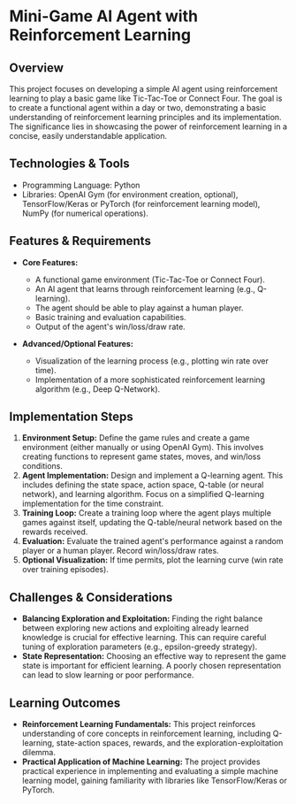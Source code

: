 # Mini-Game AI Agent with Reinforcement Learning

## Overview

This project focuses on developing a simple AI agent using reinforcement learning to play a basic game like Tic-Tac-Toe or Connect Four.  The goal is to create a functional agent within a day or two, demonstrating a basic understanding of reinforcement learning principles and its implementation. The significance lies in showcasing the power of reinforcement learning in a concise, easily understandable application.

## Technologies & Tools

- Programming Language: Python
- Libraries:  OpenAI Gym (for environment creation, optional), TensorFlow/Keras or PyTorch (for reinforcement learning model), NumPy (for numerical operations).

## Features & Requirements

- **Core Features:**
    -   A functional game environment (Tic-Tac-Toe or Connect Four).
    -   An AI agent that learns through reinforcement learning (e.g., Q-learning).
    -   The agent should be able to play against a human player.
    -   Basic training and evaluation capabilities.
    -   Output of the agent's win/loss/draw rate.

- **Advanced/Optional Features:**
    -   Visualization of the learning process (e.g., plotting win rate over time).
    -   Implementation of a more sophisticated reinforcement learning algorithm (e.g., Deep Q-Network).


## Implementation Steps

1. **Environment Setup:** Define the game rules and create a game environment (either manually or using OpenAI Gym). This involves creating functions to represent game states, moves, and win/loss conditions.
2. **Agent Implementation:** Design and implement a Q-learning agent. This includes defining the state space, action space, Q-table (or neural network), and learning algorithm.  Focus on a simplified Q-learning implementation for the time constraint.
3. **Training Loop:** Create a training loop where the agent plays multiple games against itself, updating the Q-table/neural network based on the rewards received.
4. **Evaluation:**  Evaluate the trained agent's performance against a random player or a human player.  Record win/loss/draw rates.
5. **Optional Visualization:** If time permits, plot the learning curve (win rate over training episodes).

## Challenges & Considerations

- **Balancing Exploration and Exploitation:**  Finding the right balance between exploring new actions and exploiting already learned knowledge is crucial for effective learning.  This can require careful tuning of exploration parameters (e.g., epsilon-greedy strategy).
- **State Representation:** Choosing an effective way to represent the game state is important for efficient learning.  A poorly chosen representation can lead to slow learning or poor performance.


## Learning Outcomes

- **Reinforcement Learning Fundamentals:** This project reinforces understanding of core concepts in reinforcement learning, including Q-learning, state-action spaces, rewards, and the exploration-exploitation dilemma.
- **Practical Application of Machine Learning:**  The project provides practical experience in implementing and evaluating a simple machine learning model, gaining familiarity with libraries like TensorFlow/Keras or PyTorch.

